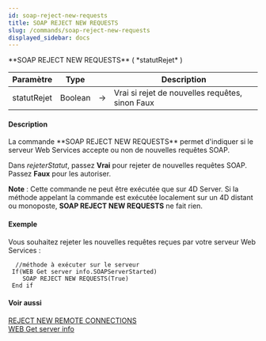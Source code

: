 ```yaml
---
id: soap-reject-new-requests
title: SOAP REJECT NEW REQUESTS
slug: /commands/soap-reject-new-requests
displayed_sidebar: docs
---
```


<!--REF #_command_.SOAP REJECT NEW REQUESTS.Syntax-->**SOAP REJECT NEW REQUESTS** ( *statutRejet* )<!-- END REF-->
<!--REF #_command_.SOAP REJECT NEW REQUESTS.Params-->
| Paramètre | Type |  | Description |
| --- | --- | --- | --- |
| statutRejet | Boolean | &rarr; | Vrai si rejet de nouvelles requêtes, sinon Faux |

<!-- END REF-->

#### Description 

<!--REF #_command_.SOAP REJECT NEW REQUESTS.Summary-->La commande **SOAP REJECT NEW REQUESTS** permet d'indiquer si le serveur Web Services accepte ou non de nouvelles requêtes SOAP.<!-- END REF--> 

Dans *rejeterStatut*, passez **Vrai** pour rejeter de nouvelles requêtes SOAP. Passez **Faux** pour les autoriser. 

**Note** : Cette commande ne peut être exécutée que sur 4D Server. Si la méthode appelant la commande est exécutée localement sur un 4D distant ou monoposte, **SOAP REJECT NEW REQUESTS** ne fait rien.

#### Exemple 

Vous souhaitez rejeter les nouvelles requêtes reçues par votre serveur Web Services :

```4d
  //méthode à exécuter sur le serveur
 If(WEB Get server info.SOAPServerStarted)
    SOAP REJECT NEW REQUESTS(True)
 End if
```

#### Voir aussi 

[REJECT NEW REMOTE CONNECTIONS](reject-new-remote-connections.md)  
[WEB Get server info](web-get-server-info.md)  